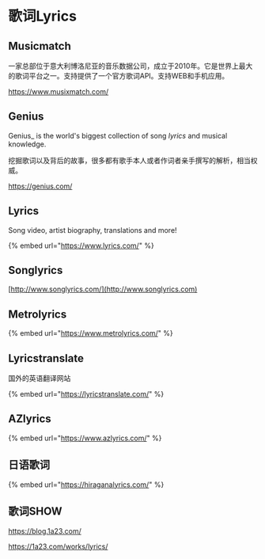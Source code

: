# 歌词Lyrics

## Musicmatch

一家总部位于意大利博洛尼亚的音乐数据公司，成立于2010年。它是世界上最大的歌词平台之一。支持提供了一个官方歌词API。支持WEB和手机应用。

https://www.musixmatch.com/

## Genius

Genius_ is the world's biggest collection of song _lyrics_ and musical knowledge.

挖掘歌词以及背后的故事，很多都有歌手本人或者作词者亲手撰写的解析，相当权威。

https://genius.com/

## Lyrics

Song video, artist biography, translations and more!

{% embed url="https://www.lyrics.com/" %}

## Songlyrics

[http://www.songlyrics.com/](http://www.songlyrics.com)

## Metrolyrics

{% embed url="https://www.metrolyrics.com/" %}

## Lyricstranslate

国外的英语翻译网站

{% embed url="https://lyricstranslate.com/" %}

## AZlyrics

{% embed url="https://www.azlyrics.com/" %}

## 日语歌词

{% embed url="https://hiraganalyrics.com/" %}

## 歌词SHOW

https://blog.1a23.com/

https://1a23.com/works/lyrics/